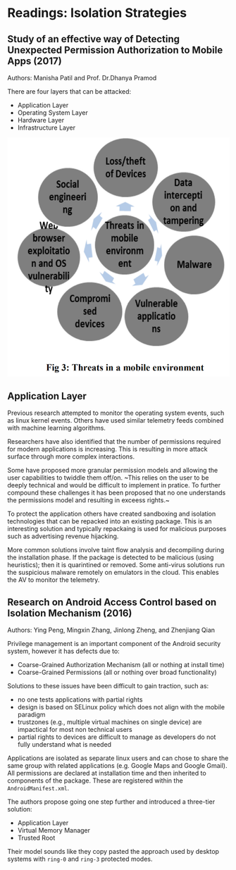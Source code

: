 # Readings: Isolation Strategies

## Study of an effective way of Detecting Unexpected Permission Authorization to Mobile Apps (2017)

Authors: Manisha Patil and Prof. Dr.Dhanya Pramod

There are four layers that can be attacked:

- Application Layer
- Operating System Layer
- Hardware Layer
- Infrastructure Layer

![threats_to_mobile.png](threats_to_mobile.png)

## Application Layer

Previous research attempted to monitor the operating system events, such as linux kernel events. Others have used similar telemetry feeds combined with machine learning algorithms.

Researchers have also identified that the number of permissions required for modern applications is increasing. This is resulting in more attack surface through more complex interactions.

Some have proposed more granular permission models and allowing the user capabilities to twiddle them off/on. ~This relies on the user to be deeply technical and would be difficult to implement in pratice. To further compound these challenges it has been proposed that no one understands the permissions model and resulting in exceess rights.~

To protect the application others have created sandboxing and isolation technologies that can be repacked into an existing package. This is an interesting solution and typically repackaing is used for malicious purposes such as advertising revenue hijacking.

More common solutions involve taint flow analysis and decompiling during the installation phase. If the package is detected to be malicious (using heuristics); then it is quarintined or removed. Some anti-virus solutions run the suspicious malware remotely on emulators in the cloud. This enables the AV to monitor the telemetry.

## Research on Android Access Control based on Isolation Mechanism (2016)

Authors: Ying Peng, Mingxin Zhang, Jinlong Zheng, and Zhenjiang Qian

Privilege management is an important component of the Android security system, however it has defects due to:

- Coarse-Grained Authorization Mechanism (all or nothing at install time)
- Coarse-Grained Permissions (all or nothing over broad functionality)

Solutions to these issues have been difficult to gain traction, such as:

- no one tests applications with partial rights
- design is based on SELinux policy which does not align with the mobile paradigm
- trustzones (e.g., multiple virtual machines on single device) are impactical for most non technical users
- partial rights to devices are difficult to manage as developers do not fully understand what is needed

Applications are isolated as separate linux users and can chose to share the same group with related applications (e.g. Google Maps and Google Gmail). All permissions are declared at installation time and then inherited to components of the package. These are registered within the `AndroidManifest.xml`.

The authors propose going one step further and introduced a three-tier solution:

- Application Layer
- Virtual Memory Manager
- Trusted Root

Their model sounds like they copy pasted the approach used by desktop systems with `ring-0` and `ring-3` protected modes.
